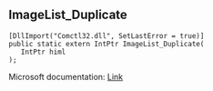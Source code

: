 ## ImageList_Duplicate

```
[DllImport("Comctl32.dll", SetLastError = true)]
public static extern IntPtr ImageList_Duplicate(
   IntPtr himl
);
```

Microsoft documentation: [Link](https://docs.microsoft.com/en-us/windows/win32/api/commctrl/nf-commctrl-imagelist_duplicate)
